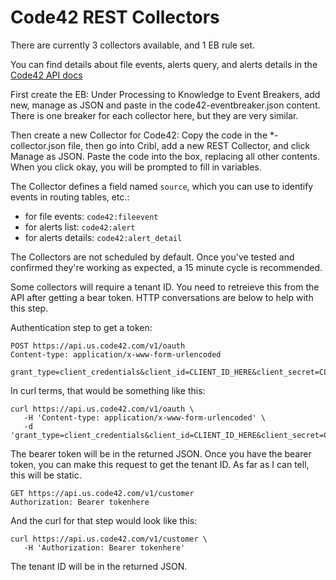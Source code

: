 # Code42 REST Collectors

There are currently 3 collectors available, and 1 EB rule set.

You can find details about file events, alerts query, and alerts details in the [Code42 API docs](https://developer.code42.com/api/)

First create the EB: Under Processing to Knowledge to Event Breakers, add new, manage as JSON and paste in the code42-eventbreaker.json content. There is one breaker for each collector here, but they are very similar.

Then create a new Collector for Code42: Copy the code in the *-collector.json file, then go into Cribl, add a new REST Collector, and click Manage as JSON. Paste the code into the box, replacing all other contents. When you click okay, you will be prompted to fill in variables.


The Collector defines a field named `source`, which you can use to identify events in routing tables, etc.:
* for file events: `code42:fileevent`
* for alerts list: `code42:alert`
* for alerts details: `code42:alert_detail`

The Collectors are not scheduled by default. Once you've tested and confirmed they're working as expected, a 15 minute cycle is recommended.

Some collectors will require a tenant ID. You need to retreieve this from the API after getting a bear token. HTTP conversations are below to help with this step.

Authentication step to get a token:

```
POST https://api.us.code42.com/v1/oauth
Content-type: application/x-www-form-urlencoded

grant_type=client_credentials&client_id=CLIENT_ID_HERE&client_secret=CLIENT_SECRET_HERE
```

In curl terms, that would be something like this:
```
curl https://api.us.code42.com/v1/oauth \
   -H 'Content-type: application/x-www-form-urlencoded' \
   -d 'grant_type=client_credentials&client_id=CLIENT_ID_HERE&client_secret=CLIENT_SECRET_HERE'
```

The bearer token will be in the returned JSON. Once you have the bearer token, you can make this request to get the tenant ID. As far as I can tell, this will be static.

```
GET https://api.us.code42.com/v1/customer
Authorization: Bearer tokenhere
```

And the curl for that step would look like this:

```
curl https://api.us.code42.com/v1/customer \
   -H 'Authorization: Bearer tokenhere'
```

The tenant ID will be in the returned JSON.

